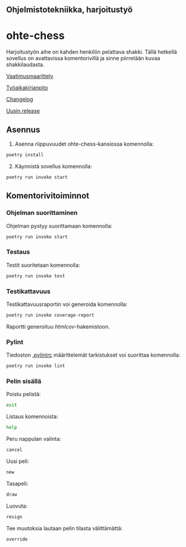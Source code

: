 ## Ohjelmistotekniikka, harjoitustyö

# ohte-chess

Harjoitustyön aihe on kahden henkilön pelattava shakki. Tällä hetkellä sovellus on avattavissa komentorivillä ja sinne piirretään kuvaa shakkilaudasta.

[Vaatimusmaarittely](https://github.com/kaarleol/ohte-chess/blob/main/dokumentaatio/vaatimusmaarittely.md)

[Työaikakirjanpito](https://github.com/kaarleol/ohte-chess/blob/main/dokumentaatio/tyoaikakirjanpito.md)

[Changelog](https://github.com/kaarleol/ohte-chess/blob/main/dokumentaatio/changelog.md)

[Uusin release](https://github.com/kaarleol/ohte-chess/releases/tag/1.0.0)
## Asennus

1. Asenna riippuvuudet ohte-chess-kansiossa komennolla:

```bash
poetry install
```

2. Käynnistä sovellus komennolla:

```bash
poetry run invoke start
```

## Komentorivitoiminnot

### Ohjelman suorittaminen

Ohjelman pystyy suorittamaan komennolla:

```bash
poetry run invoke start
```

### Testaus

Testit suoritetaan komennolla:

```bash
poetry run invoke test
```

### Testikattavuus

Testikattavuusraportin voi generoida komennolla:

```bash
poetry run invoke coverage-report
```

Raportti generoituu _htmlcov_-hakemistoon.

### Pylint

Tiedoston [.pylintrc](./.pylintrc) määrittelemät tarkistukset voi suorittaa komennolla:

```bash
poetry run invoke lint
```

### Pelin sisällä

Poistu pelistä:

```bash
exit
```

Listaus komennoista:

```bash
help
```

Peru nappulan valinta:

```bash
cancel
```

Uusi peli:

```bash
new
```

Tasapeli:

```bash
draw
```

Luovuta:

```bash
resign
```

Tee muutoksia lautaan pelin tilasta välittämättä:

```bash
override
```

